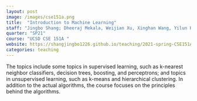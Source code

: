 ```yaml
---
layout: post
image: /images/cse151a.png
title:  "Introduction to Machine Learning"
staff: "Jingbo Shang; Dheeraj Mekala, Weijian Xu, Xinghan Wang, Yilun Hao, Zhaoyi Hou, Zhenyu Bi, <strong>Zirui Wang</strong>"
quarter: "SP21"
course: "UCSD CSE 151A "
website: https://shangjingbo1226.github.io/teaching/2021-spring-CSE151A-ML
categories: teaching
---
```

The topics include some topics in supervised learning, such as k-nearest neighbor classifiers, decision trees, boosting, and perceptrons; and topics in unsupervised learning, such as k-means and hierarchical clustering. In addition to the actual algorithms, the course focuses on the principles behind the algorithms.